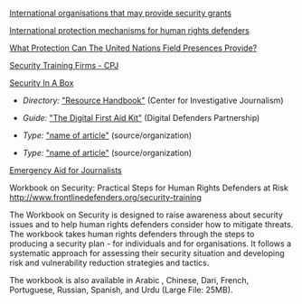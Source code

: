 [International organisations that may provide security grants](http://integratedsecuritymanual.org/organisations-that-may-provide-security-grants)

[International protection mechanisms for human rights defenders](http://integratedsecuritymanual.org/european-human-rights-system)

[What Protection Can The  United Nations Field Presences Provide?](www.frontlinedefenders.org/files/un_handbook_small.pdf)

[Security Training Firms - CPJ](https://www.cpj.org/reports/2012/04/security-training.php)

[Security In A Box](https://securityinabox.org/)

  * *Directory:* ["Resource Handbook"](http://www.tcij.org/resources/resource-handbook) (Center for Investigative Journalism)
  
  * *Guide:* ["The Digital First Aid Kit"](https://digitaldefenders.org/digitalfirstaid/#DFAk/) (Digital Defenders Partnership)
  * *Type:* ["name of article"](hyperlink) (source/organization)
  * *Type:* ["name of article"](hyperlink) (source/organization)

[Emergency Aid for Journalists](http://gijn.org/2014/07/14/new-resource-guide-emergency-assistance/)


Workbook on Security: Practical Steps for Human Rights Defenders at Risk
http://www.frontlinedefenders.org/security-training

The Workbook on Security is designed to raise awareness about security issues and to help human rights defenders consider how to mitigate threats. The workbook takes human rights defenders through the steps to producing a security plan - for individuals and for organisations. It follows a systematic approach for assessing their security situation and developing risk and vulnerability reduction strategies and tactics.

The workbook is also available in Arabic , Chinese, Dari, French, Portuguese, Russian, Spanish, and Urdu (Large File: 25MB).
